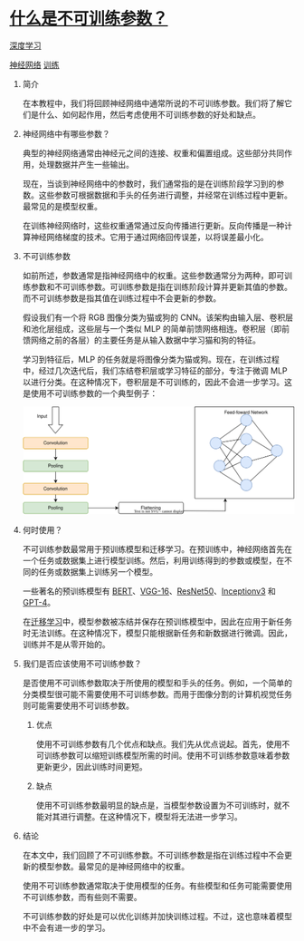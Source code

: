 # [什么是不可训练参数？](https://www.baeldung.com/cs/non-trainable-parameter)

[深度学习](https://www.baeldung.com/cs/category/ai/deep-learning)

[神经网络](https://www.baeldung.com/cs/tag/neural-networks) [训练](https://www.baeldung.com/cs/tag/training)

1. 简介

    在本教程中，我们将回顾神经网络中通常所说的不可训练参数。我们将了解它们是什么、如何起作用，然后考虑使用不可训练参数的好处和缺点。

2. 神经网络中有哪些参数？

    典型的神经网络通常由神经元之间的连接、权重和偏置组成。这些部分共同作用，处理数据并产生一些输出。

    现在，当谈到神经网络中的参数时，我们通常指的是在训练阶段学习到的参数。这些参数可根据数据和手头的任务进行调整，并经常在训练过程中更新。最常见的是模型权重。

    在训练神经网络时，这些权重通常通过反向传播进行更新。反向传播是一种计算神经网络梯度的技术。它用于通过网络回传误差，以将误差最小化。

3. 不可训练参数

    如前所述，参数通常是指神经网络中的权重。这些参数通常分为两种，即可训练参数和不可训练参数。可训练参数是指在训练阶段计算并更新其值的参数。而不可训练参数是指其值在训练过程中不会更新的参数。

    假设我们有一个将 RGB 图像分类为猫或狗的 CNN。该架构由输入层、卷积层和池化层组成，这些层与一个类似 MLP 的简单前馈网络相连。卷积层（即前馈网络之前的各层）的主要任务是从输入数据中学习猫和狗的特征。

    学习到特征后，MLP 的任务就是将图像分类为猫或狗。现在，在训练过程中，经过几次迭代后，我们冻结卷积层或学习特征的部分，专注于微调 MLP 以进行分类。在这种情况下，卷积层是不可训练的，因此不会进一步学习。这是使用不可训练参数的一个典型例子：

    ![不可训练参数](pic/img_644388f0b7b25.svg)

4. 何时使用？

    不可训练参数最常用于预训练模型和迁移学习。在预训练中，神经网络首先在一个任务或数据集上进行模型训练。然后，利用训练得到的参数或模型，在不同的任务或数据集上训练另一个模型。

    一些著名的预训练模型有 [BERT](https://arxiv.org/abs/1810.04805)、[VGG-16](https://arxiv.org/abs/1409.1556)、[ResNet50](https://arxiv.org/abs/1512.03385)、[Inceptionv3](https://arxiv.org/abs/1512.00567) 和 [GPT-4](https://arxiv.org/abs/2303.08774)。

    在[迁移学习](https://www.baeldung.com/cs/neural-network-pre-training#1-transfer-learning)中，模型参数被冻结并保存在预训练模型中，因此在应用于新任务时无法训练。在这种情况下，模型只能根据新任务和新数据进行微调。因此，训练并不是从零开始的。

5. 我们是否应该使用不可训练参数？

    是否使用不可训练参数取决于所使用的模型和手头的任务。例如，一个简单的分类模型很可能不需要使用不可训练参数。而用于图像分割的计算机视觉任务则可能需要使用不可训练参数。

    1. 优点

        使用不可训练参数有几个优点和缺点。我们先从优点说起。首先，使用不可训练参数可以缩短训练模型所需的时间。使用不可训练参数意味着参数更新更少，因此训练时间更短。

    2. 缺点

        使用不可训练参数最明显的缺点是，当模型参数设置为不可训练时，就不能对其进行调整。在这种情况下，模型将无法进一步学习。

6. 结论

    在本文中，我们回顾了不可训练参数。不可训练参数是指在训练过程中不会更新的模型参数。最常见的是神经网络中的权重。

    使用不可训练参数通常取决于使用模型的任务。有些模型和任务可能需要使用不可训练参数，而有些则不需要。

    不可训练参数的好处是可以优化训练并加快训练过程。不过，这也意味着模型中不会有进一步的学习。

